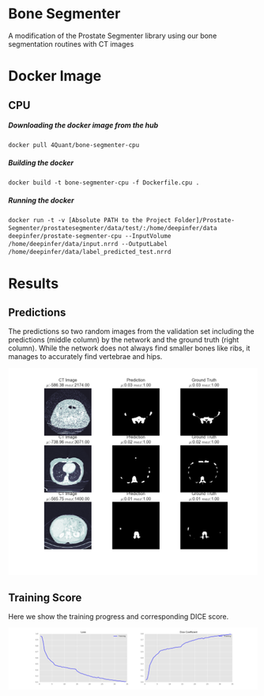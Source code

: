 # Bone Segmenter
A modification of the Prostate Segmenter library using our bone segmentation routines with CT images

# Docker Image

## CPU

##### Downloading the docker image from the hub
```
docker pull 4Quant/bone-segmenter-cpu
```

##### Building the docker
```
docker build -t bone-segmenter-cpu -f Dockerfile.cpu .
```

##### Running the docker
```
docker run -t -v [Absolute PATH to the Project Folder]/Prostate-Segmenter/prostatesegmenter/data/test/:/home/deepinfer/data deepinfer/prostate-segmenter-cpu --InputVolume /home/deepinfer/data/input.nrrd --OutputLabel /home/deepinfer/data/label_predicted_test.nrrd
```


# Results

## Predictions
The predictions so two random images from the validation set including the predictions (middle column) by the network and the ground truth (right column). While the network does not always find smaller bones like ribs, it manages to accurately find vertebrae and hips.

![Predictions](figures/boneseg_predictions.png)

## Training Score

Here we show the training progress and corresponding DICE score.

![Training Results](figures/boneseg_training.png)